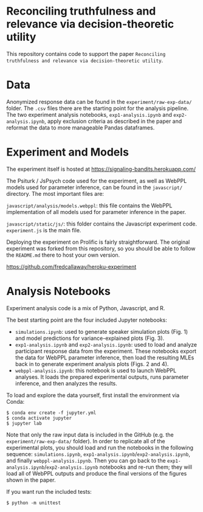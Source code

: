 # Reconciling truthfulness and relevance via decision-theoretic utility

This repository contains code to support the paper `Reconciling truthfulness and relevance via decision-theoretic utility`.

# Data

Anonymized response data can be found in the `experiment/raw-exp-data/` folder. The `.csv` files there are the starting point for the analysis pipeline. The two experiment analysis notebooks, `exp1-analysis.ipynb` and `exp2-analysis.ipynb`, apply exclusion criteria as described in the paper and reformat the data to more manageable Pandas dataframes.

# Experiment and Models

The experiment itself is hosted at https://signaling-bandits.herokuapp.com/

The Psiturk / JsPsych code used for the experiment, as well as WebPPL models used for parameter inference, can be found in the `javascript/` directory. The most important files are:

`javascript/analysis/models.webppl`: this file contains the WebPPL implementation of all models used for parameter inference in the paper.

`javascript/static/js/`: this folder contains the Javascript experiment code. `experiment.js` is the main file.

Deploying the experiment on Prolific is fairly straightforward. The original experiment was forked from this repository, so you should be able to follow the `README.md` there to host your own version.

https://github.com/fredcallaway/heroku-experiment

# Analysis Notebooks

Experiment analysis code is a mix of Python, Javascript, and R.

The best starting point are the four included Jupyter notebooks:

-  `simulations.ipynb`: used to generate speaker simulation plots (Fig. 1) and model predictions for variance-explained plots (Fig. 3).
- `exp1-analysis.ipynb` and `exp2-analysis.ipynb`: used to load and analyze participant response data from the experiment. These notebooks export the data for WebPPL parameter inference, then load the resulting MLEs back in to generate experiment analysis plots (Figs. 2 and 4).
- `webppl-analysis.ipynb`: this notebook is used to launch WebPPL analyses. It loads the prepared experimental outputs, runs parameter inference, and then analyzes the results.

To load and explore the data yourself, first install the environment via Conda:
```
$ conda env create -f jupyter.yml
$ conda activate jupyter
$ jupyter lab
```

Note that only the raw input data is included in the GitHub (e.g. the `experiment/raw-exp-data/` folder). In order to replicate all of the experimental plots, you should load and run the notebooks in the following sequence: `simulations.ipynb`, `exp1-analysis.ipynb`/`exp2-analysis.ipynb`, and finally `webppl-analysis.ipynb`. Then you can go back to the  `exp1-analysis.ipynb`/`exp2-analysis.ipynb` notebooks and re-run them; they will load all of WebPPL outputs and produce the final versions of the figures shown in the paper.


If you want run the included tests:
```
$ python -m unittest
```
